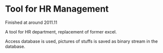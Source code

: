 # Tool for HR Management

Finished at around 2011.11

A tool for HR department, replacement of former excel.

Access database is used, pictures of stuffs is saved as binary stream in the database.
